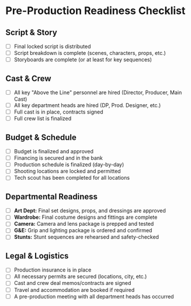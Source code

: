 # Pre-Production Readiness Checklist

## Script & Story
- [ ] Final locked script is distributed
- [ ] Script breakdown is complete (scenes, characters, props, etc.)
- [ ] Storyboards are complete (or at least for key sequences)

## Cast & Crew
- [ ] All key "Above the Line" personnel are hired (Director, Producer, Main Cast)
- [ ] All key department heads are hired (DP, Prod. Designer, etc.)
- [ ] Full cast is in place, contracts signed
- [ ] Full crew list is finalized

## Budget & Schedule
- [ ] Budget is finalized and approved
- [ ] Financing is secured and in the bank
- [ ] Production schedule is finalized (day-by-day)
- [ ] Shooting locations are locked and permitted
- [ ] Tech scout has been completed for all locations

## Departmental Readiness
- [ ] **Art Dept:** Final set designs, props, and dressings are approved
- [ ] **Wardrobe:** Final costume designs and fittings are complete
- [ ] **Camera:** Camera and lens package is prepped and tested
- [ ] **G&E:** Grip and lighting package is ordered and confirmed
- [ ] **Stunts:** Stunt sequences are rehearsed and safety-checked

## Legal & Logistics
- [ ] Production insurance is in place
- [ ] All necessary permits are secured (locations, city, etc.)
- [ ] Cast and crew deal memos/contracts are signed
- [ ] Travel and accommodation are booked if required
- [ ] A pre-production meeting with all department heads has occurred

